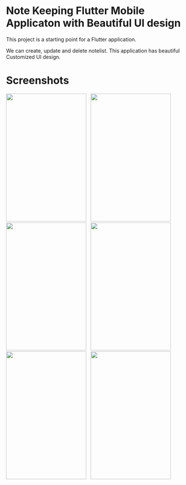 

# Note Keeping Flutter Mobile Applicaton with Beautiful UI design



This project is a starting point for a Flutter application.


We can create, update and delete notelist. This application has beautiful Customized UI design. 
# Screenshots
<img src="https://github.com/Mostafiz2000/Note_Keeping_Mobile_application/assets/73824602/308d49f4-29f5-425c-8d7a-1c5fcdc824cf" width="220" height="350" />
&nbsp
<img src="https://github.com/Mostafiz2000/Note_Keeping_Mobile_application/assets/73824602/e1d14ae4-eefd-4400-9d6c-26535260ef50" width="220" height="350" />
&nbsp
<img src="https://github.com/Mostafiz2000/Note_Keeping_Mobile_application/assets/73824602/31350039-3586-4c70-8f4f-6eaa36a41de3" width="220" height="350" />
&nbsp
<img src="https://github.com/Mostafiz2000/Note_Keeping_Mobile_application/assets/73824602/69073575-8f64-4699-8702-8df273993c67" width="220" height="350" />
&nbsp
<img src="https://github.com/Mostafiz2000/Note_Keeping_Mobile_application/assets/73824602/5b89dfca-59fd-492b-9b4b-4a44a3605b4d" width="220" height="350" />
&nbsp
<img src="https://github.com/Mostafiz2000/Note_Keeping_Mobile_application/assets/73824602/5d3b8822-ac93-4207-8d13-f36303e7ce59" width="220" height="350"/>

